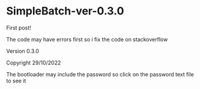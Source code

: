 # SimpleBatch-ver-0.3.0
First post!

The code may have errors first so i fix the code on stackoverflow

Version 0.3.0

Copyright 29/10/2022

The bootloader may include the password so click on the password text file to see it
